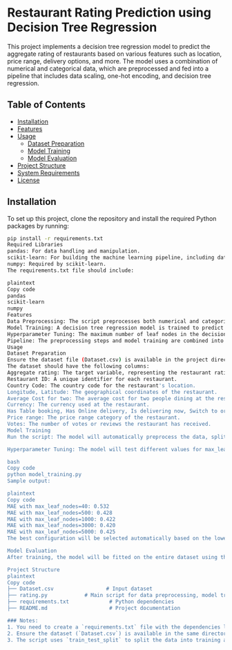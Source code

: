 # Restaurant Rating Prediction using Decision Tree Regression

This project implements a decision tree regression model to predict the aggregate rating of restaurants based on various features such as location, price range, delivery options, and more. The model uses a combination of numerical and categorical data, which are preprocessed and fed into a pipeline that includes data scaling, one-hot encoding, and decision tree regression.

## Table of Contents

- [Installation](#installation)
- [Features](#features)
- [Usage](#usage)
  - [Dataset Preparation](#dataset-preparation)
  - [Model Training](#model-training)
  - [Model Evaluation](#model-evaluation)
- [Project Structure](#project-structure)
- [System Requirements](#system-requirements)
- [License](#license)

## Installation

To set up this project, clone the repository and install the required Python packages by running:

```bash
pip install -r requirements.txt
Required Libraries
pandas: For data handling and manipulation.
scikit-learn: For building the machine learning pipeline, including data preprocessing and regression model.
numpy: Required by scikit-learn.
The requirements.txt file should include:

plaintext
Copy code
pandas
scikit-learn
numpy
Features
Data Preprocessing: The script preprocesses both numerical and categorical features. Numerical features are standardized using StandardScaler, while categorical features are encoded using OneHotEncoder.
Model Training: A decision tree regression model is trained to predict the aggregate rating of restaurants based on the provided features.
Hyperparameter Tuning: The maximum number of leaf nodes in the decision tree is tuned to find the best-performing model based on the lowest mean absolute error (MAE).
Pipeline: The preprocessing steps and model training are combined into a single Pipeline for streamlined execution.
Usage
Dataset Preparation
Ensure the dataset file (Dataset.csv) is available in the project directory.
The dataset should have the following columns:
Aggregate rating: The target variable, representing the restaurant rating.
Restaurant ID: A unique identifier for each restaurant.
Country Code: The country code for the restaurant's location.
Longitude, Latitude: The geographical coordinates of the restaurant.
Average Cost for two: The average cost for two people dining at the restaurant.
Currency: The currency used at the restaurant.
Has Table booking, Has Online delivery, Is delivering now, Switch to order menu: Categorical features indicating the availability of certain services.
Price range: The price range category of the restaurant.
Votes: The number of votes or reviews the restaurant has received.
Model Training
Run the script: The model will automatically preprocess the data, split it into training and validation sets, and train the model.

Hyperparameter Tuning: The model will test different values for max_leaf_nodes (40, 500, 1000, 3000, 5000) and report the Mean Absolute Error (MAE) for each configuration.

bash
Copy code
python model_training.py
Sample output:

plaintext
Copy code
MAE with max_leaf_nodes=40: 0.532
MAE with max_leaf_nodes=500: 0.428
MAE with max_leaf_nodes=1000: 0.422
MAE with max_leaf_nodes=3000: 0.420
MAE with max_leaf_nodes=5000: 0.425
The best configuration will be selected automatically based on the lowest MAE.

Model Evaluation
After training, the model will be fitted on the entire dataset using the best max_leaf_nodes value, and it can be used for further prediction tasks.

Project Structure
plaintext
Copy code
├── Dataset.csv                 # Input dataset
├── rating.py            # Main script for data preprocessing, model training, and evaluation
├── requirements.txt             # Python dependencies
├── README.md                    # Project documentation

### Notes:
1. You need to create a `requirements.txt` file with the dependencies listed under "Required Libraries."
2. Ensure the dataset (`Dataset.csv`) is available in the same directory as the script. The dataset must be preprocessed to remove any missing values (`dropna` is used in the script).
3. The script uses `train_test_split` to split the data into training and validation sets (80% training, 20% validation).
